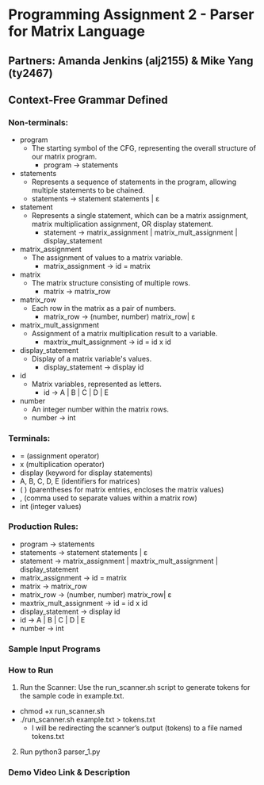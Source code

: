 # Programming Assignment 2 - Parser for Matrix Language
## Partners: Amanda Jenkins (alj2155) & Mike Yang (ty2467) 

## Context-Free Grammar Defined 

### Non-terminals: 
- program
  - The starting symbol of the CFG, representing the overall structure of our matrix program. 
    - program -> statements 
- statements
  -  Represents a sequence of statements in the program, allowing multiple statements to be chained.
    - statements -> statement statements | ε
- statement
  - Represents a single statement, which can be a matrix assignment, matrix multiplication assignment, OR display statement.
    - statement -> matrix_assignment | matrix_mult_assignment | display_statement
- matrix_assignment
  - The assignment of values to a matrix variable. 
    - matrix_assignment -> id = matrix
- matrix
  - The matrix structure consisting of multiple rows.
    - matrix -> matrix_row
- matrix_row
  - Each row in the matrix as a pair of numbers. 
    - matrix_row -> (number, number) matrix_row| ε
- matrix_mult_assignment
  - Assignment of a matrix multiplication result to a variable.
    - maxtrix_mult_assignment -> id = id x id 
- display_statement
  - Display of a matrix variable's values.
    - display_statement -> display id 
- id
  - Matrix variables, represented as letters.
    - id -> A | B | C | D | E
- number
  -  An integer number within the matrix rows.
    - number -> int

### Terminals:
- = (assignment operator)
- x (multiplication operator)
- display (keyword for display statements)
- A, B, C, D, E (identifiers for matrices)
- (  ) (parentheses for matrix entries, encloses the matrix values)
- , (comma used to separate values within a matrix row)
- int (integer values)


###  Production Rules:
- program -> statements 
- statements -> statement statements | ε
- statement -> matrix_assignment | maxtrix_mult_assignment | display_statement 
- matrix_assignment -> id = matrix
- matrix -> matrix_row
- matrix_row -> (number, number) matrix_row| ε
- maxtrix_mult_assignment -> id = id x id 
- display_statement -> display id 
- id -> A | B | C | D | E 
- number -> int 

### Sample Input Programs


### How to Run

1. Run the Scanner: Use the run_scanner.sh script to generate tokens for the sample code in example.txt. 
- chmod +x run_scanner.sh
- ./run_scanner.sh example.txt > tokens.txt
  - I will be redirecting the scanner’s output (tokens) to a file named tokens.txt
2. Run python3 parser_1.py


### Demo Video Link & Description





